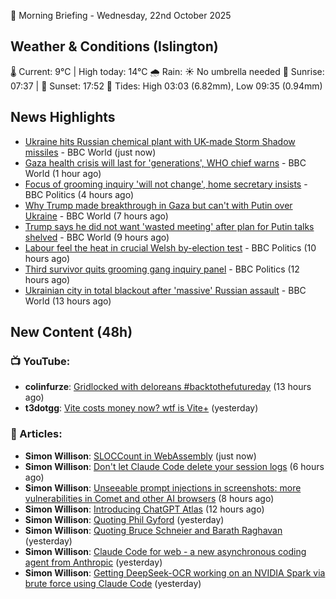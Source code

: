 🌅 Morning Briefing - Wednesday, 22nd October 2025

## Weather & Conditions (Islington)

🌡️ Current: 9°C | High today: 14°C
🌧️ Rain: ☀️ No umbrella needed
🌅 Sunrise: 07:37 | 🌇 Sunset: 17:52
🌊 Tides: High 03:03 (6.82mm), Low 09:35 (0.94mm)

## News Highlights

- [Ukraine hits Russian chemical plant with UK-made Storm Shadow missiles](https://www.bbc.com/news/articles/crmxjverzzro?at_medium=RSS&at_campaign=rss) - BBC World (just now)
- [Gaza health crisis will last for 'generations', WHO chief warns](https://www.bbc.com/news/articles/cnvezzdnmrno?at_medium=RSS&at_campaign=rss) - BBC World (1 hour ago)
- [Focus of grooming inquiry 'will not change', home secretary insists](https://www.bbc.com/news/articles/c629zvnd5lno?at_medium=RSS&at_campaign=rss) - BBC Politics (4 hours ago)
- [Why Trump made breakthrough in Gaza but can't with Putin over Ukraine](https://www.bbc.com/news/articles/cx2y9je4d3go?at_medium=RSS&at_campaign=rss) - BBC World (7 hours ago)
- [Trump says he did not want 'wasted meeting' after plan for Putin talks shelved](https://www.bbc.com/news/articles/c4gjp73gp41o?at_medium=RSS&at_campaign=rss) - BBC World (9 hours ago)
- [Labour feel the heat in crucial Welsh by-election test](https://www.bbc.com/news/articles/cy4pv88717po?at_medium=RSS&at_campaign=rss) - BBC Politics (10 hours ago)
- [Third survivor quits grooming gang inquiry panel](https://www.bbc.com/news/articles/cwykd173l3vo?at_medium=RSS&at_campaign=rss) - BBC Politics (12 hours ago)
- [Ukrainian city in total blackout after 'massive' Russian assault](https://www.bbc.com/news/articles/cn8vrxjdd5go?at_medium=RSS&at_campaign=rss) - BBC World (13 hours ago)

## New Content (48h)
### 📺 YouTube:

- **colinfurze**: [Gridlocked with deloreans #backtothefutureday](https://www.youtube.com/shorts/iDF6zvvik68) (13 hours ago)
- **t3dotgg**: [Vite costs money now? wtf is Vite+](https://www.youtube.com/watch?v=vUARWTh7AGc) (yesterday)

### 📝 Articles:

- **Simon Willison**: [SLOCCount in WebAssembly](https://simonwillison.net/2025/Oct/22/sloccount-in-webassembly/#atom-everything) (just now)
- **Simon Willison**: [Don't let Claude Code delete your session logs](https://simonwillison.net/2025/Oct/22/claude-code-logs/#atom-everything) (6 hours ago)
- **Simon Willison**: [Unseeable prompt injections in screenshots: more vulnerabilities in Comet and other AI browsers](https://simonwillison.net/2025/Oct/21/unseeable-prompt-injections/#atom-everything) (8 hours ago)
- **Simon Willison**: [Introducing ChatGPT Atlas](https://simonwillison.net/2025/Oct/21/introducing-chatgpt-atlas/#atom-everything) (12 hours ago)
- **Simon Willison**: [Quoting Phil Gyford](https://simonwillison.net/2025/Oct/21/phil-gyford/#atom-everything) (yesterday)
- **Simon Willison**: [Quoting Bruce Schneier and Barath Raghavan](https://simonwillison.net/2025/Oct/21/ooda-loop/#atom-everything) (yesterday)
- **Simon Willison**: [Claude Code for web - a new asynchronous coding agent from Anthropic](https://simonwillison.net/2025/Oct/20/claude-code-for-web/#atom-everything) (yesterday)
- **Simon Willison**: [Getting DeepSeek-OCR working on an NVIDIA Spark via brute force using Claude Code](https://simonwillison.net/2025/Oct/20/deepseek-ocr-claude-code/#atom-everything) (yesterday)
